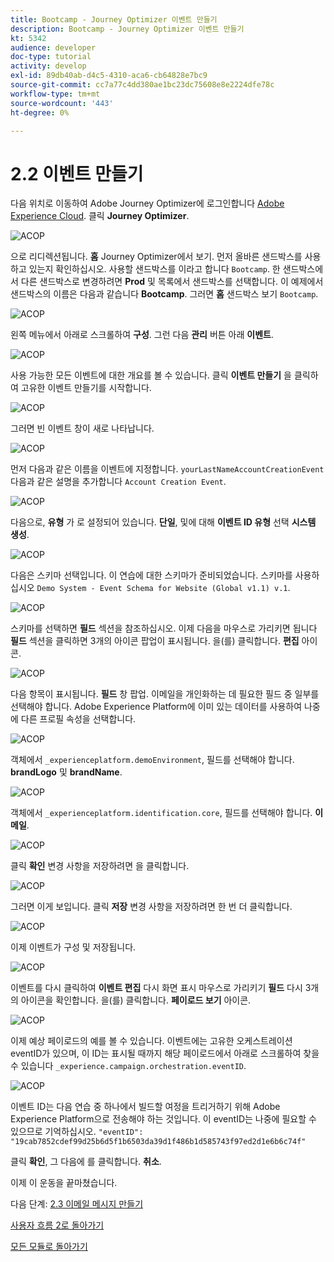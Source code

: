 ```yaml
---
title: Bootcamp - Journey Optimizer 이벤트 만들기
description: Bootcamp - Journey Optimizer 이벤트 만들기
kt: 5342
audience: developer
doc-type: tutorial
activity: develop
exl-id: 89db40ab-d4c5-4310-aca6-cb64828e7bc9
source-git-commit: cc7a77c4dd380ae1bc23dc75608e8e2224dfe78c
workflow-type: tm+mt
source-wordcount: '443'
ht-degree: 0%

---
```


# 2.2 이벤트 만들기

다음 위치로 이동하여 Adobe Journey Optimizer에 로그인합니다 [Adobe Experience Cloud](https://experience.adobe.com). 클릭 **Journey Optimizer**.

![ACOP](./images/acophome.png)

으로 리디렉션됩니다. **홈**  Journey Optimizer에서 보기. 먼저 올바른 샌드박스를 사용하고 있는지 확인하십시오. 사용할 샌드박스를 이라고 합니다 `Bootcamp`. 한 샌드박스에서 다른 샌드박스로 변경하려면 **Prod** 및 목록에서 샌드박스를 선택합니다. 이 예제에서 샌드박스의 이름은 다음과 같습니다 **Bootcamp**. 그러면 **홈** 샌드박스 보기 `Bootcamp`.

![ACOP](./images/acoptriglp.png)

왼쪽 메뉴에서 아래로 스크롤하여 **구성**. 그런 다음 **관리** 버튼 아래 **이벤트**.

![ACOP](./images/acopmenu.png)

사용 가능한 모든 이벤트에 대한 개요를 볼 수 있습니다. 클릭 **이벤트 만들기** 을 클릭하여 고유한 이벤트 만들기를 시작합니다.

![ACOP](./images/emptyevent.png)

그러면 빈 이벤트 창이 새로 나타납니다.

![ACOP](./images/emptyevent1.png)

먼저 다음과 같은 이름을 이벤트에 지정합니다. `yourLastNameAccountCreationEvent` 다음과 같은 설명을 추가합니다 `Account Creation Event`.

![ACOP](./images/eventdescription.png)

다음으로, **유형** 가 로 설정되어 있습니다. **단일**, 및에 대해 **이벤트 ID 유형** 선택 **시스템 생성**.

![ACOP](./images/eventidtype.png)

다음은 스키마 선택입니다. 이 연습에 대한 스키마가 준비되었습니다. 스키마를 사용하십시오 `Demo System - Event Schema for Website (Global v1.1) v.1`.

![ACOP](./images/eventschema.png)

스키마를 선택하면 **필드** 섹션을 참조하십시오. 이제 다음을 마우스로 가리키면 됩니다 **필드** 섹션을 클릭하면 3개의 아이콘 팝업이 표시됩니다. 을(를) 클릭합니다. **편집** 아이콘.

![ACOP](./images/eventpayload.png)

다음 항목이 표시됩니다. **필드** 창 팝업. 이메일을 개인화하는 데 필요한 필드 중 일부를 선택해야 합니다.  Adobe Experience Platform에 이미 있는 데이터를 사용하여 나중에 다른 프로필 속성을 선택합니다.

![ACOP](./images/eventfields.png)

객체에서 `_experienceplatform.demoEnvironment`, 필드를 선택해야 합니다. **brandLogo** 및 **brandName**.

![ACOP](./images/eventpayloadbr.png)

객체에서 `_experienceplatform.identification.core`, 필드를 선택해야 합니다. **이메일**.

![ACOP](./images/eventpayloadbrid.png)

클릭 **확인** 변경 사항을 저장하려면 을 클릭합니다.

![ACOP](./images/saveok.png)

그러면 이게 보입니다. 클릭 **저장** 변경 사항을 저장하려면 한 번 더 클릭합니다.

![ACOP](./images/eventsave.png)

이제 이벤트가 구성 및 저장됩니다.

![ACOP](./images/eventdone.png)

이벤트를 다시 클릭하여 **이벤트 편집** 다시 화면 표시 마우스로 가리키기 **필드** 다시 3개의 아이콘을 확인합니다. 을(를) 클릭합니다. **페이로드 보기** 아이콘.

![ACOP](./images/viewevent.png)

이제 예상 페이로드의 예를 볼 수 있습니다.
이벤트에는 고유한 오케스트레이션 eventID가 있으며, 이 ID는 표시될 때까지 해당 페이로드에서 아래로 스크롤하여 찾을 수 있습니다 `_experience.campaign.orchestration.eventID`.

![ACOP](./images/payloadeventID.png)

이벤트 ID는 다음 연습 중 하나에서 빌드할 여정을 트리거하기 위해 Adobe Experience Platform으로 전송해야 하는 것입니다. 이 eventID는 나중에 필요할 수 있으므로 기억하십시오.
`"eventID": "19cab7852cdef99d25b6d5f1b6503da39d1f486b1d585743f97ed2d1e6b6c74f"`

클릭 **확인**, 그 다음에 를 클릭합니다. **취소**.

이제 이 운동을 끝마쳤습니다.

다음 단계: [2.3 이메일 메시지 만들기](./ex3.md)

[사용자 흐름 2로 돌아가기](./uc2.md)

[모든 모듈로 돌아가기](../../overview.md)

